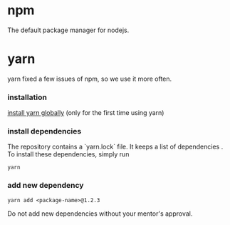 # npm

The default package manager for nodejs. 

# yarn

yarn fixed a few issues of npm, so we use it more often.

### installation

[install yarn globally](https://yarnpkg.com/en/docs/install) \(only for the first time using yarn\)

### install dependencies

The repository contains a \`yarn.lock\` file. It keeps a list of dependencies . To install these dependencies, simply run

```
yarn
```

### add new dependency

```
yarn add <package-name>@1.2.3
```

Do not add new dependencies without your mentor's approval.

### 



